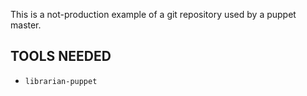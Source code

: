 This is a not-production example of a git repository used by a puppet master.

TOOLS NEEDED
---

* `librarian-puppet`
